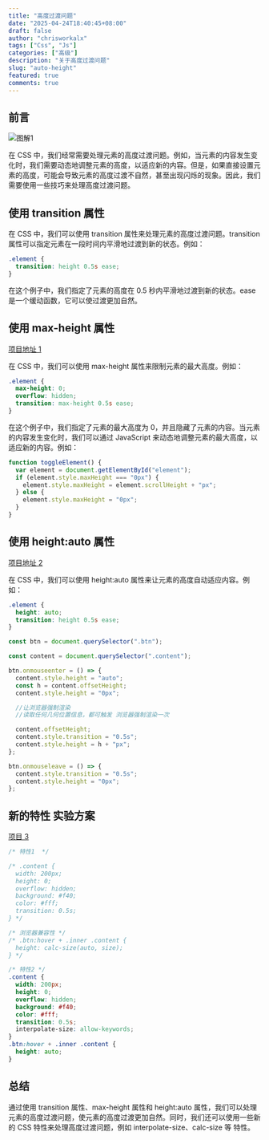 ```yaml
---
title: "高度过渡问题"
date: "2025-04-24T18:40:45+08:00"
draft: false
author: "chrisworkalx"
tags: ["Css", "Js"]
categories: ["高级"]
description: "关于高度过渡问题"
slug: "auto-height"
featured: true
comments: true
---
```


## 前言

![图解1](/images/3.png)

在 CSS 中，我们经常需要处理元素的高度过渡问题。例如，当元素的内容发生变化时，我们需要动态地调整元素的高度，以适应新的内容。但是，如果直接设置元素的高度，可能会导致元素的高度过渡不自然，甚至出现闪烁的现象。因此，我们需要使用一些技巧来处理高度过渡问题。

## 使用 transition 属性

在 CSS 中，我们可以使用 transition 属性来处理元素的高度过渡问题。transition 属性可以指定元素在一段时间内平滑地过渡到新的状态。例如：

```css
.element {
  transition: height 0.5s ease;
}
```

在这个例子中，我们指定了元素的高度在 0.5 秒内平滑地过渡到新的状态。ease 是一个缓动函数，它可以使过渡更加自然。

## 使用 max-height 属性

[项目地址 1](https://codepen.io/chrisworkalx/pen/XJJeXbp)

在 CSS 中，我们可以使用 max-height 属性来限制元素的最大高度。例如：

```css
.element {
  max-height: 0;
  overflow: hidden;
  transition: max-height 0.5s ease;
}
```

在这个例子中，我们指定了元素的最大高度为 0，并且隐藏了元素的内容。当元素的内容发生变化时，我们可以通过 JavaScript 来动态地调整元素的最大高度，以适应新的内容。例如：

```javascript
function toggleElement() {
  var element = document.getElementById("element");
  if (element.style.maxHeight === "0px") {
    element.style.maxHeight = element.scrollHeight + "px";
  } else {
    element.style.maxHeight = "0px";
  }
}
```

## 使用 height:auto 属性

[项目地址 2](https://codepen.io/chrisworkalx/pen/raaGOwN)

在 CSS 中，我们可以使用 height:auto 属性来让元素的高度自动适应内容。例如：

```css
.element {
  height: auto;
  transition: height 0.5s ease;
}
```

```js
const btn = document.querySelector(".btn");

const content = document.querySelector(".content");

btn.onmouseenter = () => {
  content.style.height = "auto";
  const h = content.offsetHeight;
  content.style.height = "0px";

  //让浏览器强制渲染
  //读取任何几何位置信息，都可触发 浏览器强制渲染一次

  content.offsetHeight;
  content.style.transition = "0.5s";
  content.style.height = h + "px";
};

btn.onmouseleave = () => {
  content.style.transition = "0.5s";
  content.style.height = "0px";
};
```

## 新的特性 实验方案

[项目 3](https://codepen.io/chrisworkalx/pen/XJJemwj)

```css
/* 特性1  */

/* .content {
  width: 200px;
  height: 0;
  overflow: hidden;
  background: #f40;
  color: #fff;
  transition: 0.5s;
} */

/* 浏览器兼容性 */
/* .btn:hover + .inner .content {
  height: calc-size(auto, size);
} */

/* 特性2 */
.content {
  width: 200px;
  height: 0;
  overflow: hidden;
  background: #f40;
  color: #fff;
  transition: 0.5s;
  interpolate-size: allow-keywords;
}
.btn:hover + .inner .content {
  height: auto;
}
```

## 总结

通过使用 transition 属性、max-height 属性和 height:auto 属性，我们可以处理元素的高度过渡问题，使元素的高度过渡更加自然。同时，我们还可以使用一些新的 CSS 特性来处理高度过渡问题，例如 interpolate-size、calc-size 等 特性。

